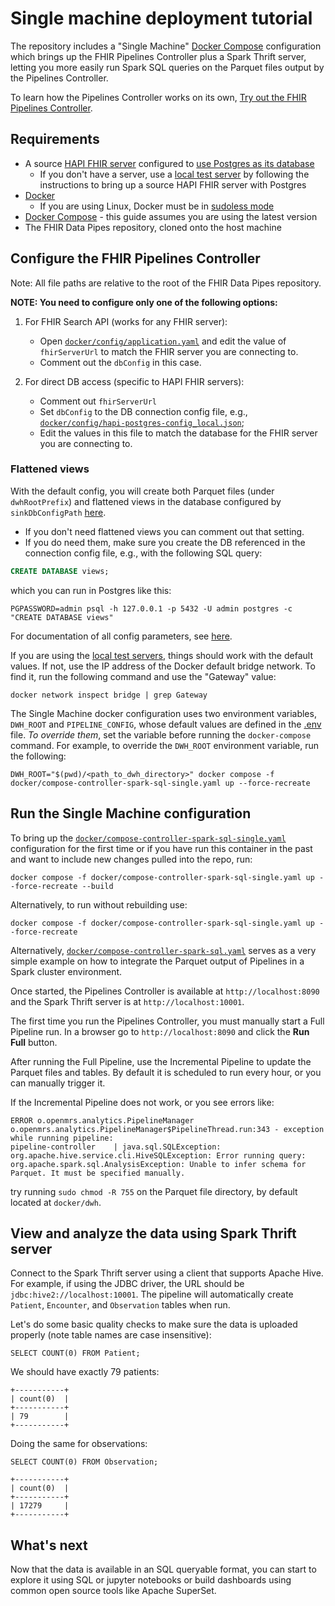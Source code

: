 # Single machine deployment tutorial

The repository includes a "Single Machine" [Docker Compose](https://github.com/google/fhir-data-pipes/blob/master/docker/compose-controller-spark-sql.yaml) configuration which brings up the FHIR Pipelines Controller plus a Spark Thrift server, letting you more easily run Spark SQL queries on the Parquet files output by the Pipelines Controller.

To learn how the Pipelines Controller works on its own, [Try out the FHIR Pipelines Controller](https://github.com/google/fhir-data-pipes/wiki/Try-out-the-FHIR-Pipelines-Controller).

## Requirements

*   A source [HAPI FHIR server](https://hapifhir.io/) configured to [use Postgres as its database](https://github.com/hapifhir/hapi-fhir-jpaserver-starter#postgresql-configuration)
    *   If you don't have a server, use a [local test server](https://github.com/google/fhir-data-pipes/wiki/Try-the-pipelines-using-local-test-servers) by following the instructions to bring up a source HAPI FHIR server with Postgres
*   [Docker](https://www.docker.com/)
    *   If you are using Linux, Docker must be in [sudoless mode](https://docs.docker.com/engine/install/linux-postinstall/)
*   [Docker Compose](https://docs.docker.com/compose/) - this guide assumes you are using the latest version 
*   The FHIR Data Pipes repository, cloned onto the host machine

## Configure the FHIR Pipelines Controller

Note: All file paths are relative to the root of the FHIR Data Pipes repository.

**NOTE: You need to configure only one of the following options:**

1. For FHIR Search API (works for any FHIR server): 
   * Open [`docker/config/application.yaml`](https://github.com/google/fhir-data-pipes/blob/master/docker/config/application.yaml) and edit the value of `fhirServerUrl` to match the FHIR server you are connecting to. 
   * Comment out the `dbConfig` in this case.

2. For direct DB access (specific to HAPI FHIR servers):
   * Comment out `fhirServerUrl`
   * Set `dbConfig` to the DB connection config file, e.g., [`docker/config/hapi-postgres-config_local.json`](https://github.com/google/fhir-data-pipes/blob/master/docker/config/hapi-postgres-config_local.json); 
   * Edit the values in this file to match the database for the FHIR server you are connecting to.

### Flattened views

With the default config, you will create both Parquet files (under `dwhRootPrefix`) and flattened views in the database configured by `sinkDbConfigPath` [here](https://github.com/google/fhir-data-pipes/blob/27d691e91d0fe6ef4c9624acba4e68bca145c973/docker/config/application.yaml#L42). 
* If you don't need flattened views you can comment out that setting. 
* If you do need them, make sure you create the DB referenced in the connection config file, e.g., with the following SQL query:

```sql
CREATE DATABASE views;
```
which you can run in Postgres like this:
```shell
PGPASSWORD=admin psql -h 127.0.0.1 -p 5432 -U admin postgres -c "CREATE DATABASE views"
```

For documentation of all config parameters, see [here](https://github.com/google/fhir-data-pipes/blob/master/pipelines/controller/config/application.yaml).

If you are using the [local test servers](https://github.com/google/fhir-data-pipes/wiki/Try-the-pipelines-using-local-test-servers), things should work with the default values. If not, use the IP address of the Docker default bridge network. To find it, run the following command and use the "Gateway" value:

```
docker network inspect bridge | grep Gateway
```

The Single Machine docker configuration uses two environment variables, `DWH_ROOT` and `PIPELINE_CONFIG`, whose default values are defined in the [.env](https://github.com/google/fhir-data-pipes/blob/master/docker/.env) file. _To override them_, set the variable before running the `docker-compose` command. For example, to override the `DWH_ROOT` environment variable, run the following:

```
DWH_ROOT="$(pwd)/<path_to_dwh_directory>" docker compose -f docker/compose-controller-spark-sql-single.yaml up --force-recreate 
```

## Run the Single Machine configuration
To bring up the [`docker/compose-controller-spark-sql-single.yaml`](https://github.com/google/fhir-data-pipes/blob/master/docker/compose-controller-spark-sql-single.yaml) configuration for the first time or if you have run this container in the past and want to include new changes pulled into the repo, run:

```
docker compose -f docker/compose-controller-spark-sql-single.yaml up --force-recreate --build
```

Alternatively, to run without rebuilding use:

```
docker compose -f docker/compose-controller-spark-sql-single.yaml up --force-recreate
```

Alternatively, [`docker/compose-controller-spark-sql.yaml`](https://github.com/google/fhir-data-pipes/blob/master/docker/compose-controller-spark-sql.yaml) serves as a very simple example on how to integrate the Parquet output of Pipelines in a Spark cluster environment.

Once started, the Pipelines Controller is available at `http://localhost:8090` and the Spark Thrift server is at `http://localhost:10001`.

The first time you run the Pipelines Controller, you must manually start a Full Pipeline run. In a browser go to `http://localhost:8090` and click the **Run Full** button. 

After running the Full Pipeline, use the Incremental Pipeline to update the Parquet files and tables. By default it is scheduled to run every hour, or you can manually trigger it.

If the Incremental Pipeline does not work, or you see errors like:

```
ERROR o.openmrs.analytics.PipelineManager o.openmrs.analytics.PipelineManager$PipelineThread.run:343 - exception while running pipeline: 
pipeline-controller    | java.sql.SQLException: org.apache.hive.service.cli.HiveSQLException: Error running query: org.apache.spark.sql.AnalysisException: Unable to infer schema for Parquet. It must be specified manually.
```

try running `sudo chmod -R 755` on the Parquet file directory, by default located at `docker/dwh`.

## View and analyze the data using Spark Thrift server

Connect to the Spark Thrift server using a client that supports Apache Hive. For example, if using the JDBC driver, the URL should be `jdbc:hive2://localhost:10001`. The pipeline will automatically create `Patient`, `Encounter`, and `Observation` tables when run.

Let's do some basic quality checks to make sure the data is uploaded properly (note
table names are case insensitive):

```hiveql
SELECT COUNT(0) FROM Patient;
```
We should have exactly 79 patients:
```
+-----------+
| count(0)  |
+-----------+
| 79        |
+-----------+
```

Doing the same for observations:
```hiveql
SELECT COUNT(0) FROM Observation;
```
```
+-----------+
| count(0)  |
+-----------+
| 17279     |
+-----------+
```

## What's next
Now that the data is available in an SQL queryable format, you can start to explore it using SQL or jupyter notebooks or build dashboards using common open source tools like Apache SuperSet.